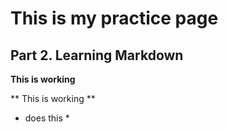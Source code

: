 # This is my practice page

## Part 2. Learning Markdown

**This is working**

** This is working **

* does this *
